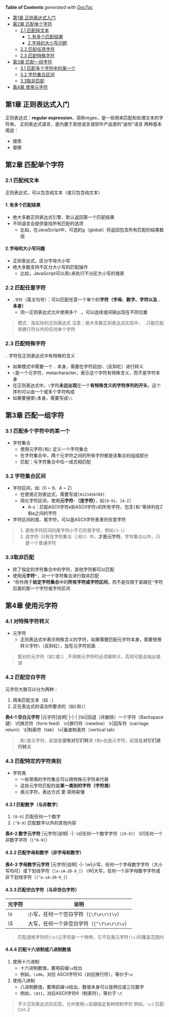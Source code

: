 <!-- START doctoc generated TOC please keep comment here to allow auto update -->
<!-- DON'T EDIT THIS SECTION, INSTEAD RE-RUN doctoc TO UPDATE -->
**Table of Contents**  *generated with [DocToc](https://github.com/thlorenz/doctoc)*

- [第1章 正则表达式入门](#%E7%AC%AC1%E7%AB%A0-%E6%AD%A3%E5%88%99%E8%A1%A8%E8%BE%BE%E5%BC%8F%E5%85%A5%E9%97%A8)
- [第2章 匹配单个字符](#%E7%AC%AC2%E7%AB%A0-%E5%8C%B9%E9%85%8D%E5%8D%95%E4%B8%AA%E5%AD%97%E7%AC%A6)
  - [2.1 匹配纯文本](#21-%E5%8C%B9%E9%85%8D%E7%BA%AF%E6%96%87%E6%9C%AC)
    - [1. 有多个匹配结果](#1-%E6%9C%89%E5%A4%9A%E4%B8%AA%E5%8C%B9%E9%85%8D%E7%BB%93%E6%9E%9C)
    - [2.字母的大小写问题](#2%E5%AD%97%E6%AF%8D%E7%9A%84%E5%A4%A7%E5%B0%8F%E5%86%99%E9%97%AE%E9%A2%98)
  - [2.2 匹配任意字符](#22-%E5%8C%B9%E9%85%8D%E4%BB%BB%E6%84%8F%E5%AD%97%E7%AC%A6)
  - [2.3 匹配特殊字符](#23-%E5%8C%B9%E9%85%8D%E7%89%B9%E6%AE%8A%E5%AD%97%E7%AC%A6)
- [第3章 匹配一组字符](#%E7%AC%AC3%E7%AB%A0-%E5%8C%B9%E9%85%8D%E4%B8%80%E7%BB%84%E5%AD%97%E7%AC%A6)
  - [3.1 匹配多个字符中的某一个](#31-%E5%8C%B9%E9%85%8D%E5%A4%9A%E4%B8%AA%E5%AD%97%E7%AC%A6%E4%B8%AD%E7%9A%84%E6%9F%90%E4%B8%80%E4%B8%AA)
  - [3.2 字符集合区间](#32-%E5%AD%97%E7%AC%A6%E9%9B%86%E5%90%88%E5%8C%BA%E9%97%B4)
  - [3.3取非匹配](#33%E5%8F%96%E9%9D%9E%E5%8C%B9%E9%85%8D)
- [第4章 使用元字符](#%E7%AC%AC4%E7%AB%A0-%E4%BD%BF%E7%94%A8%E5%85%83%E5%AD%97%E7%AC%A6)

<!-- END doctoc generated TOC please keep comment here to allow auto update -->

## 第1章 正则表达式入门


正则表达式：**regular expression**，简称regex，是一些用来匹配和处理文本的字符串。
正则表达式语言，是内置于其他语言或软件产品里的“迷你”语言
两种基本用途：
* 搜索
* 替换

## 第2章 匹配单个字符

### 2.1 匹配纯文本
正则表达式，可以包含纯文本（或只包含纯文本）

#### 1. 有多个匹配结果
* 绝大多数正则表达式引擎，默认返回第一个匹配结果
* 不同语言会提供查找所有匹配的选项
  * 比如，在JavaScript中，可选的g（global）将返回包含所有匹配的结果数组

#### 2.字母的大小写问题
* 正则表达式，区分字母大小写
* 绝大多数支持不区分大小写的匹配操作
  * 比如，JavaScript可以用`i`来执行不分区大小写的搜索

### 2.2 匹配任意字符
* `.字符`（英文句号）：可以匹配任意一个单个的**字符（字母、数字、字符以及 `.` 本身）**
  * 同一正则表达式允许使用多个 `.`，可以连续或间隔出现在不同位置

>模式：指实际的正则表达式
>注意：绝大多数正则表达式实现中， `.`只能匹配除换行符以外的任何单个字符

### 2.3 匹配特殊字符

`.` 字符在正则表达式中有特殊的含义
* 如果模式中需要一个 `.` 本身，需要在字符前加`\`（反斜杠）进行转义
* `\`是一个元字符，metacharacter，表示这个字符有特殊含义，而不是字符本身
* 在正则表达式中，`\`字符**永远出现**在一个**有特殊含义的字符序列的开头**，这个序列可以由一个或多个字符构成
* 如果要搜索`\`本身，需要写成`\\`


## 第3章 匹配一组字符
### 3.1 匹配多个字符中的某一个
* 字符集合
  * 使用元字符`[`和`]` 定义一个字符集合
  * 在字符集合中，两个元字符之间的所有字符都是该集合的组成部分
  * 匹配：与字符集合中任一成员相匹配

### 3.2 字符集合区间

* 字符区间，如（0 ~ 9、A ~ Z）
  * 在使用正则表达式，需要写成`[0123456789]`
  * 简化字符区间，使用**元字符`-`（连字符）**，如`[0-9]`、`[A-Z]`
    * A-z：匹配ASCII字符`A`到ASCII字符`z`的所有字符，包含`[`和`^`等排列在Z和a之间的字符
* 字符区间的首、尾字符，可以是ASCII字符表里的任意字符

>1. 避免字符区间的尾字符小于它的首字符，例如`[3-1]`
>2. 连字符`-`只有在字符集合（`[`和`]`）中，**才是元字符**，字符集合以外，只是一个普通字符
   
### 3.3取非匹配
* 除了指定的字符集合中的字符，其他字符都可以匹配
* 使用**元字符`^`**，对一个字符集合进行取非匹配
* `^`将作用于**给定字符集合**中的**所有字符或字符区间**，而不是仅限于紧跟在`^`字符后面的那一个字符或字符区间


## 第4章 使用元字符

### 4.1 对特殊字符转义

* 元字符
  * 正则表达式中表示特殊含义的字符，如果需要匹配元字符本身，需要使用转义字符`\`（反斜杠），加在元字符前面

>配对的元字符（如`[`或`]`）,不用做元字符时必须被转义，否则可能会抛出错误

### 4.2 匹配空白字符
元字符大致可以分为两种：
1. 用来匹配文本（如 `.`）
2. 正在表达式的语法所要求的（如`[`和`]`）

**表4-1 空白元字符**
|元字符|说明|
|-|-|
[\b]|回退（并删除）一个字符（Backspace键）
\f|换页符（form feed）
\n|换行符（newline）
\r|回车符（carriage return）
\t|制表符（tab）
\v|垂直制表符（vertical tab）

>`.`和`]`是元字符，前提是**没有对它们转义**
>`f`和`n`也是元字符，前提是**对它们进行转义**

### 4.3 匹配特定的字符类别

* 字符类
  * 一些常用的字符集合可以用特殊元字符来代替
  * 这些元字符匹配的是**某一类别的字符（字符类）**
  * 类元字符，表达方式 更 简明易懂

#### 4.3.1 匹配数字（与非数字）
1. `[0-9]` 匹配任何一个数字
2. `[^0-9]` 匹配数字以外的其他内容

**表4-2 数字元字符**
|元字符|说明|
-|-
\d|任何一个数字字符（`[0-9]`）
\D|任何一个非数字字符（`[^0-9]`）

#### 4.3.2 匹配字母和数字（非字母和数字）

**表4-3 字母数字元字符**
|元字符|说明|
-|-
\w|小写，任何一个字母数字字符（大小写均可）或下划线字符（`[a-zA-Z0-9_]`）
\W|大写，任何一个非字母数字字符或非下划线字符（`[^a-zA-Z0-9_]`）

#### 4.3.3 匹配空白字符（与非空白字符）

|元字符|说明|
-|-
\s|小写，任何一个空白字符（`[\f\n\r\t\v`）
\S|大写，任何一个非空白字符（`[^\f\n\r\t\v`）

>匹配退格字符的`[\b]`元字符是一个特例，它不在类元字符`[\s]`的覆盖范围内

#### 4.4.4 匹配十六进制或八进制数值

1. 使用十六进制
   * 十六进制数值，要用前缀`\x`给出
   * 例如，`\x0A`，对应 ASCII字符10（对应换行符），等价于`\n`
2. 使用八进制
   * 八进制数值，要用前缀`\0`给出，数值本身可以是两位或三位数字
   * 例如，`\011`，对应ASCII字符9（制表符），等价于 `\t`

>不少正则表达式的实现，允许使用`\c`前缀指定各种控制字符
>例如，`\cZ` 匹配 Ctrl-Z